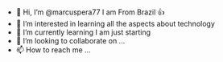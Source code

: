 - 👋 Hi, I’m @marcuspera77 I am From Brazil :+1:
- 👀 I’m interested in learning all the aspects about technology
- 🌱 I’m currently learning I am just starting
- 💞️ I’m looking to collaborate on ...
- 📫 How to reach me ...

<!---
marcuspera77/marcuspera77 is a ✨ special ✨ repository because its `README.md` (this file) appears on your GitHub profile.
You can click the Preview link to take a look at your changes.
--->

